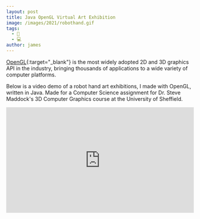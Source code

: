 ```yaml
---
layout: post
title: Java OpenGL Virtual Art Exhibition
image: /images/2021/robothand.gif
tags:
  - 📼
  - 💻
author: james
---
```


[OpenGL](https://www.opengl.org){:target="_blank"} is the most widely adopted 2D and 3D graphics API in the industry, bringing thousands of applications to a wide variety of computer platforms.

Below is a video demo of a robot hand art exhibitions, I made with OpenGL, written in Java. Made for a Computer Science assignment for Dr. Steve Maddock's 3D Computer Graphics course at the University of Sheffield.

<style>.embed-container { position: relative; padding-bottom: 56.25%; height: 0; overflow: hidden; max-width: 100%; } .embed-container iframe, .embed-container object, .embed-container embed { position: absolute; top: 0; left: 0; width: 100%; height: 100%; }</style><div class='embed-container'><iframe src='https://www.youtube.com/embed/XigniF_QzPw?autoplay=1&loop=1' frameborder='0' allowfullscreen></iframe></div>

